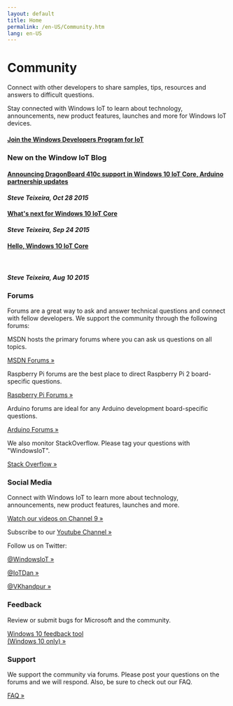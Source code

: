 ```yaml
---
layout: default
title: Home
permalink: /en-US/Community.htm
lang: en-US
---
```

<div class="row section-heading">
    <h1>Community</h1>
    <p>Connect with other developers to share samples, tips, resources and answers to difficult questions.</p>
    <p>Stay connected with Windows IoT to learn about technology, announcements, new product features, launches and more for Windows IoT devices.</p>
    <a href="{{site.signupurl}}">
      <h4 class="btn btn-default highlight">Join the Windows Developers Program for IoT</h4>
    </a>

</div>
<div class="row section-heading">
  <h3>New on the Window IoT Blog</h3>
    <div class="col-md-6">
      <a href="http://blogs.windows.com/buildingapps/2015/10/28/announcing-dragonboard-410c-support-in-windows-10-iot-core-arduino-partnership-updates/" target="_blank">
        <h4>Announcing DragonBoard 410c support in Windows 10 IoT Core, Arduino partnership updates</h4>
      </a>
      <h4><em>Steve Teixeira, Oct 28 2015</em></h4>
    </div>
  <div class="col-md-6">
      <a href="http://blogs.windows.com/buildingapps/2015/09/24/whats-next-for-windows-10-iot-core/" target="_blank">
        <h4>What's next for Windows 10 IoT Core</h4>
      </a>
      <h4><em>Steve Teixeira, Sep 24 2015</em></h4>
    </div>
  <div class="col-md-6">
      <a href="http://blogs.windows.com/buildingapps/2015/08/10/hello-windows-10-iot-core/" target="_blank">
        <h4>Hello, Windows 10 IoT Core</h4>
      </a>
      <br>
      <h4><em>Steve Teixeira, Aug 10 2015</em></h4>
    </div>
</div>

<a name="contact"></a>

<div class="row section-heading">
  <div class="col-md-6">
    <h3>Forums</h3>
    <p>Forums are a great way to ask and answer technical questions and connect with fellow developers. We support the community through the following forums:</p>
    <p>MSDN hosts the primary forums where you can ask us questions on all topics.</p>
    <p>
      <a href="https://social.msdn.microsoft.com/forums/en-US/home?forum=WindowsIoT" target="_blank">MSDN Forums &raquo;</a>
    </p>
    <p>Raspberry Pi forums are the best place to direct Raspberry Pi 2 board-specific questions.</p>
    <p>
    <a href="https://www.raspberrypi.org/forums/viewforum.php?f=105" target="_blank">Raspberry Pi Forums &raquo;</a>
    </p>
    <p>Arduino forums are ideal for any Arduino development board-specific questions.
    </p>
    <p>
      <a href="http://forum.arduino.cc/">Arduino Forums &raquo;</a>
    </p>
    <p>We also monitor StackOverflow. Please tag your questions with "WindowsIoT".</p>
    <a href="http://stackoverflow.com/questions/tagged/WindowsIoT" target="_blank">Stack Overflow &raquo;</a>
    </p>
  </div>
  <div class="col-md-6">
    <h3>Social Media</h3>
    <p>
      Connect with Windows IoT to learn more about technology, announcements, new product features, launches and more.
    </p>
    <p>
      <a href="http://channel9.msdn.com/Search?term=Windows%20IoT#ch9Search" target="_blank">Watch our videos on Channel 9 &raquo;</a>
    </p>
    <p>
      Subscribe to our <a href="http://www.youtube.com/playlist?list=PL1ljc761XCiaj0g6g1sef4inE4pEV4CGp" target="_blank">Youtube Channel &raquo;</a>
    </p>
    <p>
      Follow us on Twitter:
    </p>
    <p>
      <a href="https://twitter.com/WindowsIoT" target="_blank">@WindowsIoT &raquo;</a>
    </p>
    <p>
      <a href="https://twitter.com/IoTDan" target="_blank">@IoTDan &raquo;</a>
    </p>
    <p>
      <a href="https://twitter.com/vkhandpur" target="_blank">@VKhandpur &raquo;</a>
    </p>
  </div>
  <div class="col-md-6">
    <h3>Feedback</h3>
    <p>
      Review or submit bugs for Microsoft and the community. 
    </p>
    <p>
      <a href='windows-feedback:?contextid=441&metadata={"Metadata":[{"OS":"IoTUAP"},{"Source":"WindowsOnDevices.com"}]}??' target="_blank">Windows 10 feedback tool <br />(Windows 10 only) &raquo;</a>
    </p>
  </div>
  <div class="col-md-6">
    <h3>Support</h3>
    <p>
      We support the community via forums. Please post your questions on the forums and we will respond. Also, be sure to check out our FAQ.
    </p>
    <p>
      <a href="{{site.baseurl}}/{{page.lang}}/Faqs.htm">FAQ &raquo;</a>
    </p>
  </div>
</div>
